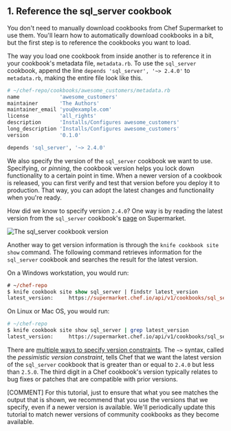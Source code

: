 ## 1. Reference the sql_server cookbook

You don't need to manually download cookbooks from Chef Supermarket to use them. You'll learn how to automatically download cookbooks in a bit, but the first step is to reference the cookbooks you want to load.

The way you load one cookbook from inside another is to reference it in your cookbook's metadata file, <code class="file-path">metadata.rb</code>. To use the `sql_server` cookbook, append the line `depends 'sql_server', '~> 2.4.0'` to <code class="file-path">metadata.rb</code>, making the entire file look like this.


```ruby
# ~/chef-repo/cookbooks/awesome_customers/metadata.rb
name             'awesome_customers'
maintainer       'The Authors'
maintainer_email 'you@example.com'
license          'all_rights'
description      'Installs/Configures awesome_customers'
long_description 'Installs/Configures awesome_customers'
version          '0.1.0'

depends 'sql_server', '~> 2.4.0'
```

We also specify the version of the `sql_server` cookbook we want to use. Specifying, or _pinning_, the cookbook version helps you lock down functionality to a certain point in time. When a newer version of a cookbook is released, you can first verify and test that version before you deploy it to production. That way, you can adopt the latest changes and functionality when you're ready.

How did we know to specify version `2.4.0`? One way is by reading the latest version from the `sql_server` cookbook's [page](https://supermarket.chef.io/cookbooks/sql_server) on Supermarket.

![The sql_server cookbook version](misc/supermarket_sql_server_version.png)

Another way to get version information is through the `knife cookbook site show` command. The following command retrieves information for the `sql_server` cookbook and searches the result for the latest version.

On a Windows workstation, you would run:

```ps
# ~/chef-repo
$ knife cookbook site show sql_server | findstr latest_version
latest_version:     https://supermarket.chef.io/api/v1/cookbooks/sql_server/versions/2.4.0
```

On Linux or Mac OS, you would run:

```bash
# ~/chef-repo
$ knife cookbook site show sql_server | grep latest_version
latest_version:     https://supermarket.chef.io/api/v1/cookbooks/sql_server/versions/2.4.0
```

There are [multiple ways to specify version constraints](http://docs.chef.io/cookbook_versions.html). The `~>` syntax, called the _pessimistic version constraint_, tells Chef that we want the latest version of the `sql_server` cookbook that is greater than or equal to `2.4.0` but less than `2.5.0`. The third digit in a Chef cookbook's version typically relates to bug fixes or patches that are compatible with prior versions.

[COMMENT] For this tutorial, just to ensure that what you see matches the output that is shown, we recommend that you use the versions that we specify, even if a newer version is available.  We'll periodically update this tutorial to match newer versions of community cookbooks as they become available.
